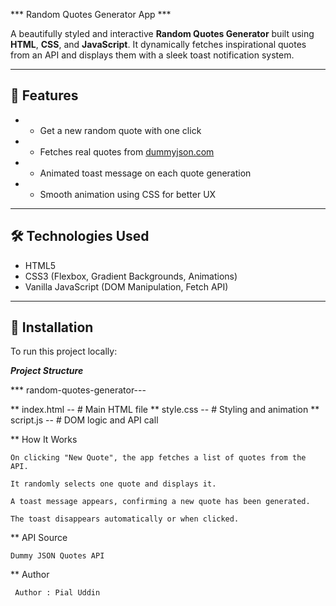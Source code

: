 *** Random Quotes Generator App ***

A beautifully styled and interactive **Random Quotes Generator** built using **HTML**, **CSS**, and **JavaScript**.
It dynamically fetches inspirational quotes from an API and displays them with a sleek toast notification system.

---

## 🚀 Features

- * Get a new random quote with one click
- * Fetches real quotes from [dummyjson.com](https://dummyjson.com/quotes)
- * Animated toast message on each quote generation
- * Smooth animation using CSS for better UX

---

## 🛠 Technologies Used

- HTML5
- CSS3 (Flexbox, Gradient Backgrounds, Animations)
- Vanilla JavaScript (DOM Manipulation, Fetch API)

---


## 🔧 Installation

To run this project locally:

***Project Structure***

*** random-quotes-generator---

 ** index.html --        # Main HTML file
 ** style.css --         # Styling and animation
 ** script.js --         # DOM logic and API call

** How It Works

    On clicking "New Quote", the app fetches a list of quotes from the API.

    It randomly selects one quote and displays it.

    A toast message appears, confirming a new quote has been generated.

    The toast disappears automatically or when clicked.

** API Source

    Dummy JSON Quotes API
** Author

     Author : Pial Uddin
